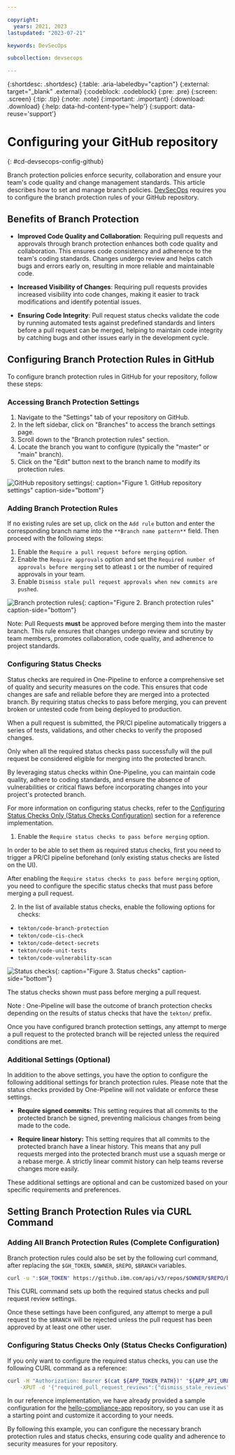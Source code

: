 ```yaml
---

copyright: 
  years: 2021, 2023
lastupdated: "2023-07-21"

keywords: DevSecOps

subcollection: devsecops

---
```


{:shortdesc: .shortdesc}
{:table: .aria-labeledby="caption"}
{:external: target="_blank" .external}
{:codeblock: .codeblock}
{:pre: .pre}
{:screen: .screen}
{:tip: .tip}
{:note: .note}
{:important: .important}
{:download: .download}
{:help: data-hd-content-type='help'}
{:support: data-reuse='support'}

# Configuring your GitHub repository
{: #cd-devsecops-config-github}


Branch protection policies enforce security, collaboration and ensure your team's code quality and change management standards. This article describes how to set and manage branch policies. [DevSecOps](/docs/devsecops?topic=devsecops-cd-devsecops-arch) requires you to configure the branch protection rules of your GitHub repository.


## Benefits of Branch Protection

- **Improved Code Quality and Collaboration**: Requiring pull requests and approvals through branch protection enhances both code quality and collaboration. This ensures code consistency and adherence to the team's coding standards. Changes undergo review and helps catch bugs and errors early on, resulting in more reliable and maintainable code.

- **Increased Visibility of Changes**: Requiring pull requests provides increased visibility into code changes, making it easier to track modifications and identify potential issues.

- **Ensuring Code Integrity**: Pull request status checks validate the code by running automated tests against predefined standards and linters before a pull request can be merged, helping to maintain code integrity by catching bugs and other issues early in the development cycle. 

## Configuring Branch Protection Rules in GitHub

To configure branch protection rules in GitHub for your repository, follow these steps:

### Accessing Branch Protection Settings

1. Navigate to the "Settings" tab of your repository on GitHub.
2. In the left sidebar, click on "Branches" to access the branch settings page.
3. Scroll down to the "Branch protection rules" section.
4. Locate the branch you want to configure (typically the "master" or "main" branch).
5. Click on the "Edit" button next to the branch name to modify its protection rules.

![GitHub repository settings](images/devsecops_configure-branch-protection_github_settings.png){: caption="Figure 1. GitHub repository settings" caption-side="bottom"}

### Adding Branch Protection Rules

If no existing rules are set up, click on the `Add rule` button and enter the corresponding branch name into the `**Branch name pattern**` field. Then proceed with the following steps:

1. Enable the `Require a pull request before merging` option. 
2. Enable the `Require approvals` option and set the `Required number of approvals before merging` set to atleast `1` or the number of required approvals in your team. 
3. Enable `Dismiss stale pull request approvals when new commits are pushed`.

![Branch protection rules](images/devsecops_configure-branch-protection_branch_protection_rule.png){: caption="Figure 2. Branch protection rules" caption-side="bottom"}

Note: Pull Requests **must** be approved before merging them into the master branch. This rule ensures that changes undergo review and scrutiny by team members, promotes collaboration, code quality, and adherence to project standards.

### Configuring Status Checks

Status checks are required in One-Pipeline to enforce a comprehensive set of quality and security measures on the code. This ensures that code changes are safe and reliable before they are merged into a protected branch. By requiring status checks to pass before merging, you can prevent broken or untested code from being deployed to production.

When a pull request is submitted, the PR/CI pipeline automatically triggers a series of tests, validations, and other checks to verify the proposed changes.

Only when all the required status checks pass successfully will the pull request be considered eligible for merging into the protected branch.

By leveraging status checks within One-Pipeline, you can maintain code quality, adhere to coding standards, and ensure the absence of vulnerabilities or critical flaws before incorporating changes into your project's protected branch.

For more information on configuring status checks, refer to the [Configuring Status Checks Only (Status Checks Configuration)](#configuring-status-checks-only-status-checks-configuration) section for a reference implementation.

1. Enable the `Require status checks to pass before merging` option.

In order to be able to set them as required status checks, first you need to trigger a PR/CI pipeline beforehand (only existing status checks are listed on the UI).

After enabling the `Require status checks to pass before merging` option, you need to configure the specific status checks that must pass before merging a pull request. 

2. In the list of available status checks, enable the following options for checks:

- `tekton/code-branch-protection`
- `tekton/code-cis-check`
- `tekton/code-detect-secrets`
- `tekton/code-unit-tests`
- `tekton/code-vulnerability-scan`

![Status checks](images/devsecops_configure-branch-protection_status_checks.png){: caption="Figure 3. Status checks" caption-side="bottom"}

The status checks shown must pass before merging a pull request. 

Note : One-Pipeline will base the outcome of branch protection checks depending on the results of status checks that have the `tekton/` prefix. 

Once you have configured branch protection settings, any attempt to merge a pull request to the protected branch will be rejected unless the required conditions are met.

### Additional Settings (Optional)

In addition to the above settings, you have the option to configure the following additional settings for branch protection rules. Please note that the status checks provided by One-Pipeline will not validate or enforce these settings.

- **Require signed commits:** This setting requires that all commits to the protected branch be signed, preventing malicious changes from being made to the code.

- **Require linear history:** This setting requires that all commits to the protected branch have a linear history. This means that any pull requests merged into the protected branch must use a squash merge or a rebase merge. A strictly linear commit history can help teams reverse changes more easily. 

These additional settings are optional and can be customized based on your specific requirements and preferences.

## Setting Branch Protection Rules via CURL Command

### Adding All Branch Protection Rules (Complete Configuration)

Branch protection rules could also be set by the following curl command, after replacing the `$GH_TOKEN`, `$OWNER`, `$REPO`, `$BRANCH` variables. 

``` bash
curl -u ":$GH_TOKEN" https://github.ibm.com/api/v3/repos/$OWNER/$REPO/branches/$BRANCH/protection -XPUT -d '{"required_pull_request_reviews":{"dismiss_stale_reviews":true},"required_status_checks":{"strict":true,"contexts":["tekton/code-branch-protection","tekton/code-unit-tests","tekton/code-cis-check","tekton/code-vulnerability-scan","tekton/code-detect-secrets"]},"enforce_admins":null,"restrictions":null}'
```

This CURL command sets up both the required status checks and pull request review settings.

Once these settings have been configured, any attempt to merge a pull request to the `$BRANCH` will be rejected unless the pull request has been approved by at least one other user.

### Configuring Status Checks Only (Status Checks Configuration)

If you only want to configure the required status checks, you can use the following CURL command as a reference:

``` bash
curl -H "Authorization: Bearer $(cat ${APP_TOKEN_PATH})" "${APP_API_URL}/repos/${APP_REPO_OWNER}/${APP_REPO_NAME}/branches/master/protection" \
    -XPUT -d '{"required_pull_request_reviews":{"dismiss_stale_reviews":true},"required_status_checks":{"strict":true,"contexts":["tekton/code-branch-protection","tekton/code-unit-tests","tekton/code-cis-check","tekton/code-vulnerability-scan","tekton/code-detect-secrets"]},"enforce_admins":null,"restrictions":null}'
```

In our reference implementation, we have already provided a sample configuration for the [hello-compliance-app](https://github.ibm.com/one-pipeline/hello-compliance-app/blob/0ef6c3e981bf85f26c813a11aae6947455dc273c/scripts/code_setup.sh#L18) repository, so you can use it as a starting point and customize it according to your needs.

By following this example, you can configure the necessary branch protection rules and status checks, ensuring code quality and adherence to security measures for your repository.
